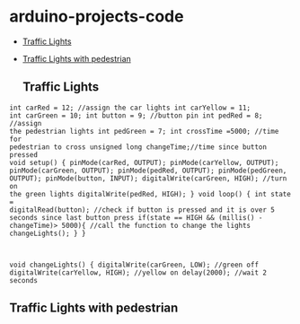 # arduino-projects-code

* [Traffic Lights](#traffic-lights)
* [Traffic Lights with pedestrian](#traffic-ights-with-pedestrian)

  ## Traffic Lights

<code>int carRed = 12; //assign the car lights
	int carYellow = 11;
	int carGreen = 10;
	int button = 9; //button pin
	int pedRed = 8; //assign the pedestrian lights
	int pedGreen = 7;
	int crossTime =5000; //time for pedestrian to cross
	unsigned long changeTime;//time since button pressed
 void setup() {
	pinMode(carRed, OUTPUT);
	pinMode(carYellow, OUTPUT);
	pinMode(carGreen, OUTPUT);
	pinMode(pedRed, OUTPUT);
	pinMode(pedGreen, OUTPUT);
	pinMode(button, INPUT);
	digitalWrite(carGreen, HIGH); //turn on the green lights
	digitalWrite(pedRed, HIGH);
	}
 	void loop() {
	int state = digitalRead(button);
	//check if button is pressed and it is over 5 seconds since last button press
	if(state == HIGH && (millis() - changeTime)> 5000){
	//call the function to change the lights
	changeLights();
	}
	}

 void changeLights() {
	digitalWrite(carGreen, LOW); //green off
	digitalWrite(carYellow, HIGH); //yellow on
	delay(2000); //wait 2 seconds
 </code>

  ## Traffic Lights with pedestrian

 <code></code>
